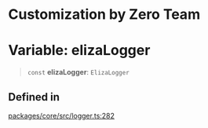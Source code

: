# Customization by Zero Team

# Variable: elizaLogger

> `const` **elizaLogger**: `ElizaLogger`

## Defined in

[packages/core/src/logger.ts:282](https://github.com/elizaos/eliza/blob/7fcf54e7fb2ba027d110afcc319c0b01b3f181dc/packages/core/src/logger.ts#L282)
